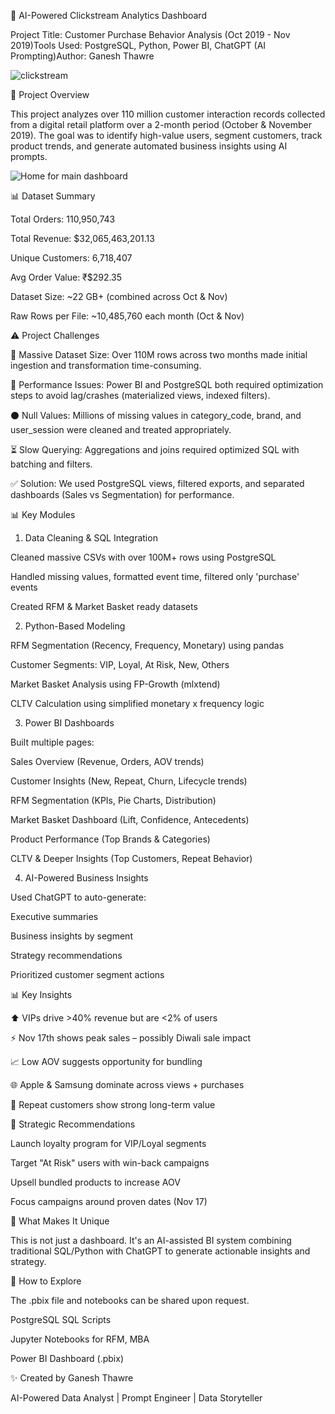 🚀 AI-Powered Clickstream Analytics Dashboard

Project Title: Customer Purchase Behavior Analysis (Oct 2019 - Nov 2019)Tools Used: PostgreSQL, Python, Power BI, ChatGPT (AI Prompting)Author: Ganesh Thawre

![clickstream](https://github.com/user-attachments/assets/51008fd3-81c1-4171-8bf8-7f474d7bc575)

📅 Project Overview

This project analyzes over 110 million customer interaction records collected from a digital retail platform over a 2-month period (October & November 2019). 
The goal was to identify high-value users, segment customers, track product trends, and generate automated business insights using AI prompts.

![Home for main dashboard](https://github.com/user-attachments/assets/fa111725-22de-4368-ba24-2ecde07aab12)

📊 Dataset Summary

Total Orders: 110,950,743

Total Revenue: $32,065,463,201.13

Unique Customers: 6,718,407

Avg Order Value: ₹$292.35

Dataset Size: ~22 GB+ (combined across Oct & Nov)

Raw Rows per File: ~10,485,760 each month (Oct & Nov)

⚠️ Project Challenges

🔧 Massive Dataset Size: Over 110M rows across two months made initial ingestion and transformation time-consuming.

🔄 Performance Issues: Power BI and PostgreSQL both required optimization steps to avoid lag/crashes (materialized views, indexed filters).

⚫️ Null Values: Millions of missing values in category_code, brand, and user_session were cleaned and treated appropriately.

⏳ Slow Querying: Aggregations and joins required optimized SQL with batching and filters.

✅ Solution: We used PostgreSQL views, filtered exports, and separated dashboards (Sales vs Segmentation) for performance.

📊 Key Modules

1. Data Cleaning & SQL Integration

Cleaned massive CSVs with over 100M+ rows using PostgreSQL

Handled missing values, formatted event time, filtered only 'purchase' events

Created RFM & Market Basket ready datasets

2. Python-Based Modeling

RFM Segmentation (Recency, Frequency, Monetary) using pandas

Customer Segments: VIP, Loyal, At Risk, New, Others

Market Basket Analysis using FP-Growth (mlxtend)

CLTV Calculation using simplified monetary x frequency logic

3. Power BI Dashboards

Built multiple pages:

Sales Overview (Revenue, Orders, AOV trends)

Customer Insights (New, Repeat, Churn, Lifecycle trends)

RFM Segmentation (KPIs, Pie Charts, Distribution)

Market Basket Dashboard (Lift, Confidence, Antecedents)

Product Performance (Top Brands & Categories)

CLTV & Deeper Insights (Top Customers, Repeat Behavior)

4. AI-Powered Business Insights

Used ChatGPT to auto-generate:

Executive summaries

Business insights by segment

Strategy recommendations

Prioritized customer segment actions

📊 Key Insights

⬆️ VIPs drive >40% revenue but are <2% of users

⚡️ Nov 17th shows peak sales – possibly Diwali sale impact

📈 Low AOV suggests opportunity for bundling

🌐 Apple & Samsung dominate across views + purchases

🌟 Repeat customers show strong long-term value

📢 Strategic Recommendations

Launch loyalty program for VIP/Loyal segments

Target "At Risk" users with win-back campaigns

Upsell bundled products to increase AOV

Focus campaigns around proven dates (Nov 17)

🌟 What Makes It Unique

This is not just a dashboard. It's an AI-assisted BI system combining traditional SQL/Python with ChatGPT to generate actionable insights and strategy.

🔗 How to Explore

The .pbix file and notebooks can be shared upon request.

PostgreSQL SQL Scripts

Jupyter Notebooks for RFM, MBA

Power BI Dashboard (.pbix)

✨ Created by Ganesh Thawre

AI-Powered Data Analyst | Prompt Engineer | Data Storyteller

